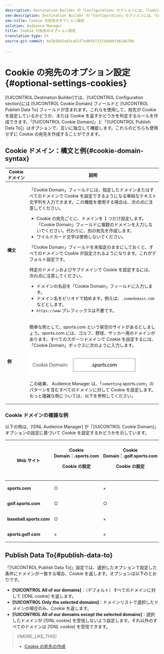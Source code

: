 ```yaml
---
description: Destination Builder の「Configuration」セクションには、「Cookie Domain」フィールドと「Publish Data To」フィールドが含まれています。これらを使用して、宛先が Cookie を設定しているかどうか、または Cookie を返すかどうかを判定するルールを作成できます。「Cookie Domain」と「Publish Data To」はオプションで、互いに独立して機能します。これらのどちらも使用せずに Cookie の宛先を作成することができます。
seo-description: Destination Builder の「Configuration」セクションには、「Cookie Domain」フィールドと「Publish Data To」フィールドが含まれています。これらを使用して、宛先が Cookie を設定しているかどうか、または Cookie を返すかどうかを判定するルールを作成できます。「Cookie Domain」と「Publish Data To」はオプションで、互いに独立して機能します。これらのどちらも使用せずに Cookie の宛先を作成することができます。
seo-title: Cookie の宛先のオプション設定
solution: Audience Manager
title: Cookie の宛先のオプション設定
translation-type: ht
source-git-commit: 6e2b5842ad3ca52f7ed0fb72231deb6fa614b70b

---
```



# Cookie の宛先のオプション設定 {#optional-settings-cookies}

[!UICONTROL Destination Builder]では、[!UICONTROL Configuration section]には [!UICONTROL Cookie Domain] フィールドと [!UICONTROL Publish Data To] フィールドが含まれます。これらを使用して、宛先が Cookie を設定しているかどうか、または Cookie を返すかどうかを判定するルールを作成できます。「[!UICONTROL Cookie Domain]」と「[!UICONTROL Publish Data To]」はオプションで、互いに独立して機能します。これらのどちらも使用せずに Cookie の宛先を作成することができます。

## Cookie ドメイン：構文と例{#cookie-domain-syntax}

<!-- cookie-destination-options.xml -->

<table id="table_4F4F7562AFEE49F8917AAE5712B5CCE4"> 
 <thead> 
  <tr> 
   <th colname="col1" class="entry"> Cookie ドメイン </th> 
   <th colname="col2" class="entry"> 説明 </th> 
  </tr>
 </thead>
 <tbody> 
  <tr> 
   <td colname="col1"> <p><b>構文</b> </p> </td> 
   <td colname="col2"> <p>「<span class="wintitle">Cookie Domain</span>」フィールドには、指定したドメインまたはすべてのドメインで Cookie を設定できるようになる単純なテキスト文字列を入力できます。この機能を使用する場合は、次の点に注意してください。 </p> <p> 
     <ul id="ul_473CB59F2C0C4B358201BE5C8B27D73D"> 
      <li id="li_4E7F4691C1B54415963F7D5AA1558C9A">Cookie の宛先ごとに、ドメインを 1 つだけ設定します。「<span class="wintitle">Cookie Domain</span>」フィールドに複数のドメインを入力しないでください。代わりに、別の<span class="wintitle">宛先</span>を作成します。 </li> 
      <li id="li_AEBF5C5F3C264C5EA4A2A6063C3F377D">ワイルドカード文字は使用しないでください。 </li> 
     </ul> </p> <p> 「<span class="wintitle">Cookie Domain</span>」フィールドを未指定のままにしておくと、すべてのドメインで Cookie が設定されるようになります。これがデフォルト設定です。 </p> <p>特定のドメインおよびサブドメインで Cookie を設定するには、次の点に注意してください。 </p> <p> 
     <ul id="ul_F25BC0D8C40641A2A5CA338E5C258435"> 
      <li id="li_E236D8DEE4F24F9BBA36074F7049C12C">ドメインの名前を「<span class="wintitle">Cookie Domain</span>」フィールドに入力します。 </li> 
      <li id="li_0471C198EE344DE5963A3C2F70B9E78B">ドメイン名をピリオドで始めます。例えば、<code>.somedomain.com</code> などとします。 </li> 
      <li id="li_73D06F2BEF45487280C2245E1F6B8ED0"><code>https://www</code> プレフィックスは不要です。 </li> 
     </ul> </p> </td> 
  </tr> 
  <tr> 
   <td colname="col1"> <p><b>例</b> </p> </td> 
   <td colname="col2"> <p>簡単な例として、sports.com という架空のサイトがあるとしましょう。sports.com には、ゴルフ、野球、サッカー用のドメインがあります。すべてのスポーツドメインで Cookie を設定するには、「<span class="wintitle">Cookie Domain</span>」ボックスに次のように入力します。 </p> <p> <img src="assets/sports-domain.png" id="image_8883477BB3B543648C97A441AD34C6DE" /> </p> <p>この結果、<span class="keyword"> Audience Manager</span> は、「<code><i>something</i></code>.sports.com」のパターンを含むすべてのドメインに対して Cookie を設定します。もっと複雑な例については、以下を参照してください。 </p> </td> 
  </tr> 
 </tbody> 
</table>

### Cookie ドメインの複雑な例

以下の例は、[!DNL Audience Manager] が「[!UICONTROL Cookie Domain]」オプションの設定に基づいて Cookie を設定するかどうかを示しています。

<table id="table_3A7B9479CDA6493FA8104D8D9841E914"> 
 <thead> 
  <tr> 
   <th colname="col1" class="entry"> Web サイト </th> 
   <th colname="col2" class="entry">Cookie Domain：.sports.com <p>Cookie の設定 </p> </th> 
   <th colname="col3" class="entry">Cookie Domain：.golf.sports.com <p>Cookie の設定 </p> </th> 
   <th colname="col4" class="entry">Cookie Domain：未指定 <p>Cookie の設定 </p> </th> 
  </tr> 
 </thead>
 <tbody> 
  <tr> 
   <td colname="col1"> <p> <b>sports.com</b> </p> </td> 
   <td colname="col2"> ○ </td> 
   <td colname="col3"> × </td> 
   <td colname="col4"> ○ </td> 
  </tr> 
  <tr> 
   <td colname="col1"> <p> <b>golf.sports.com</b> </p> </td> 
   <td colname="col2"> ○ </td> 
   <td colname="col3"> ○ </td> 
   <td colname="col4"> ○ </td> 
  </tr> 
  <tr> 
   <td colname="col1"> <p> <b>baseball.sports.com</b> </p> </td> 
   <td colname="col2"> ○ </td> 
   <td colname="col3"> × </td> 
   <td colname="col4"> ○ </td> 
  </tr> 
  <tr> 
   <td colname="col1"> <p> <b>sports.golf.com</b> </p> </td> 
   <td colname="col2"> × </td> 
   <td colname="col3"> × </td> 
   <td colname="col4"> ○ </td> 
  </tr> 
 </tbody> 
</table>

## Publish Data To{#publish-data-to}

「[!UICONTROL Publish Data To]」設定では、選択したオプションで設定した条件にドメインが一致する場合、Cookie を返します。オプションは以下のとおりです。

* **[!UICONTROL All of our domains]**：（デフォルト）すべてのドメインに対して [!DNL cookie] を返します。
* **[!UICONTROL Only the selected domains]**：ドメインリストで選択したドメインの場合のみ、Cookie を返します。
* **[!UICONTROL All of our domains except the selected domains]**：選択したドメインが [!DNL cookie] を受信しないよう設定します。それ以外のすべてのドメインは [!DNL cookie] を受信できます。

>[!MORE_LIKE_THIS]
>
>* [Cookie の宛先の作成](../../features/destinations/create-cookie-destination.md)